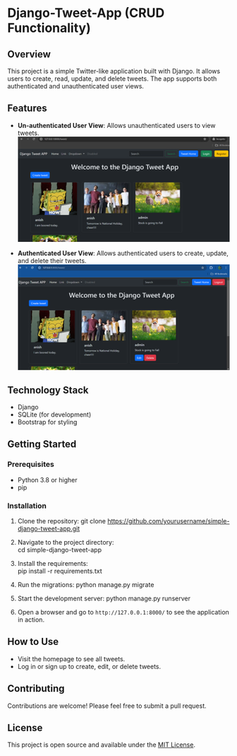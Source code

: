 # Django-Tweet-App (CRUD Functionality) 

## Overview
This project is a simple Twitter-like application built with Django. It allows users to create, read, update, and delete tweets. The app supports both authenticated and unauthenticated user views.

## Features
- **Un-authenticated User View**: Allows unauthenticated users to view tweets.
![Un-authenticated User View](image.png)

- **Authenticated User View**: Allows authenticated users to create, update, and delete their tweets.
![Authenticated User View](image-1.png)

## Technology Stack
- Django
- SQLite (for development)
- Bootstrap for styling

## Getting Started

### Prerequisites
- Python 3.8 or higher
- pip

### Installation
1. Clone the repository:
git clone https://github.com/yourusername/simple-django-tweet-app.git 

2. Navigate to the project directory:<br>
cd simple-django-tweet-app

3. Install the requirements:<br>
pip install -r requirements.txt

4. Run the migrations:
python manage.py migrate 

5. Start the development server:
python manage.py runserver

6. Open a browser and go to `http://127.0.0.1:8000/` to see the application in action.

## How to Use
- Visit the homepage to see all tweets.
- Log in or sign up to create, edit, or delete tweets.

## Contributing
Contributions are welcome! Please feel free to submit a pull request.

## License
This project is open source and available under the [MIT License](LICENSE).
